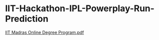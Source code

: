 # IIT-Hackathon-IPL-Powerplay-Run-Prediction
[IIT Madras Online Degree Program.pdf](https://github.com/KeerthanaG23/IIT-Hackathon-IPL-Powerplay-Run-Prediction/files/12642782/IIT.Madras.Online.Degree.Program.pdf)

